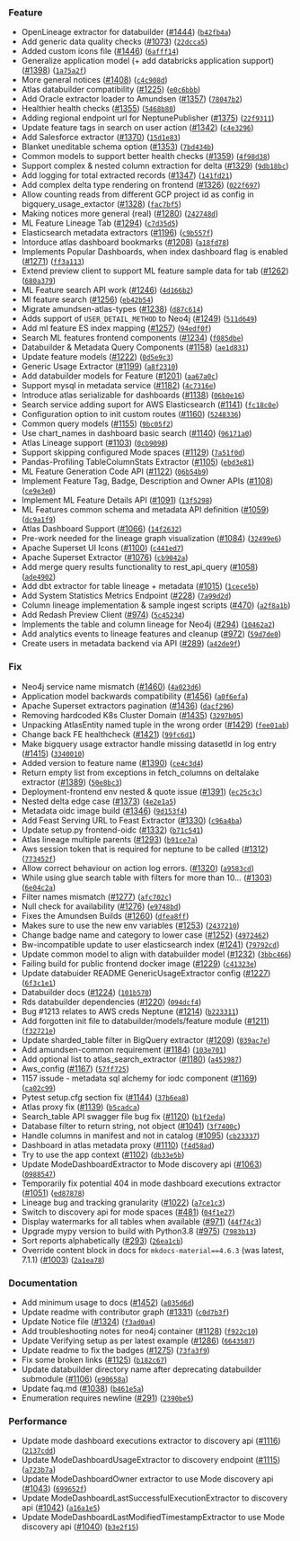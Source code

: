 ### Feature
* OpenLineage extractor for databuilder ([#1444](https://github.com/amundsen-io/amundsen/issues/1444)) ([`b42fb4a`](https://github.com/amundsen-io/amundsen/commit/b42fb4a72379e6b346ad69a8454489c45ed9fafe))
* Add generic data quality checks ([#1073](https://github.com/amundsen-io/amundsen/issues/1073)) ([`22dcca5`](https://github.com/amundsen-io/amundsen/commit/22dcca55d1348de677c33de5af5b62528e4cf2b6))
* Added custom icons file ([#1446](https://github.com/amundsen-io/amundsen/issues/1446)) ([`6afff14`](https://github.com/amundsen-io/amundsen/commit/6afff143a72d43dfce2a4cdef97e624bc60fd745))
* Generalize application model (+ add databricks application support) ([#1398](https://github.com/amundsen-io/amundsen/issues/1398)) ([`1a75a2f`](https://github.com/amundsen-io/amundsen/commit/1a75a2f16648e73698b8b6b21641ed8d2e4c5c0e))
* More general notices ([#1408](https://github.com/amundsen-io/amundsen/issues/1408)) ([`c4c908d`](https://github.com/amundsen-io/amundsen/commit/c4c908df7a14e72058932f4d597656df5a926f48))
* Atlas databuilder compatibility ([#1225](https://github.com/amundsen-io/amundsen/issues/1225)) ([`e0c6bbb`](https://github.com/amundsen-io/amundsen/commit/e0c6bbba06ab5fe2b4c237495c1da7593dee0ec6))
* Add Oracle extractor loader to Amundsen ([#1357](https://github.com/amundsen-io/amundsen/issues/1357)) ([`78047b2`](https://github.com/amundsen-io/amundsen/commit/78047b22e3eaf588c9de9e2f9541bba9c03409ef))
* Healthier health checks ([#1355](https://github.com/amundsen-io/amundsen/issues/1355)) ([`5468b80`](https://github.com/amundsen-io/amundsen/commit/5468b80da6a650e0359a8992cbd8c0453e8866b0))
* Adding regional endpoint url for NeptunePublisher ([#1375](https://github.com/amundsen-io/amundsen/issues/1375)) ([`22f9311`](https://github.com/amundsen-io/amundsen/commit/22f9311de1a887684198bc284d292c260db6dc6a))
* Update feature tags in search on user action ([#1342](https://github.com/amundsen-io/amundsen/issues/1342)) ([`c4e3296`](https://github.com/amundsen-io/amundsen/commit/c4e3296c1059d4b2b97d0d40eabc157428c3835a))
* Add Salesforce extractor ([#1370](https://github.com/amundsen-io/amundsen/issues/1370)) ([`15d1e83`](https://github.com/amundsen-io/amundsen/commit/15d1e83e25a760ca8c0cfd55b112e9fe16172696))
* Blanket uneditable schema option ([#1353](https://github.com/amundsen-io/amundsen/issues/1353)) ([`7bd434b`](https://github.com/amundsen-io/amundsen/commit/7bd434bf798fff029f69ac135ce16229f1cce448))
* Common models to support better health checks ([#1359](https://github.com/amundsen-io/amundsen/issues/1359)) ([`4f98d38`](https://github.com/amundsen-io/amundsen/commit/4f98d3884854a368e4634856007da5c82019555c))
* Support complex & nested column extraction for delta ([#1329](https://github.com/amundsen-io/amundsen/issues/1329)) ([`9db18bc`](https://github.com/amundsen-io/amundsen/commit/9db18bc080aaa79bb45e73f5fe3805c73c0f780c))
* Add logging for total extracted records ([#1347](https://github.com/amundsen-io/amundsen/issues/1347)) ([`141fd21`](https://github.com/amundsen-io/amundsen/commit/141fd210510695f6162ef58cdce26ddb0b2d1dc3))
* Add complex delta type rendering on frontend ([#1326](https://github.com/amundsen-io/amundsen/issues/1326)) ([`022f697`](https://github.com/amundsen-io/amundsen/commit/022f697d78257b7a754b6d54e495da9f63821971))
* Allow counting reads from different GCP project id as config in bigquery_usage_extactor ([#1328](https://github.com/amundsen-io/amundsen/issues/1328)) ([`fac7bf5`](https://github.com/amundsen-io/amundsen/commit/fac7bf5b6b42162d00fb4c4291b437448f45364f))
* Making notices more general (real) ([#1280](https://github.com/amundsen-io/amundsen/issues/1280)) ([`242748d`](https://github.com/amundsen-io/amundsen/commit/242748dae8097a19b5e57aa8f7d4e597d926b8bf))
* ML Feature Lineage Tab ([#1294](https://github.com/amundsen-io/amundsen/issues/1294)) ([`c7d35d5`](https://github.com/amundsen-io/amundsen/commit/c7d35d5712010df46a9e8bdae734f3a176fd0b9c))
* Elasticsearch metadata extractors ([#1196](https://github.com/amundsen-io/amundsen/issues/1196)) ([`c9b557f`](https://github.com/amundsen-io/amundsen/commit/c9b557f4165f3379835b849949b5b6584b4c6b56))
* Intorduce atlas dashboard bookmarks ([#1208](https://github.com/amundsen-io/amundsen/issues/1208)) ([`a18fd78`](https://github.com/amundsen-io/amundsen/commit/a18fd78e2aba43233fb9e69e4842238f8a648fa2))
* Implements Popular Dashboards, when index dashboard flag is enabled ([#1271](https://github.com/amundsen-io/amundsen/issues/1271)) ([`ff3a113`](https://github.com/amundsen-io/amundsen/commit/ff3a1133d5d380d16fe4e4ef63e1acdbdb8919b1))
* Extend preview client to support ML feature sample data for tab ([#1262](https://github.com/amundsen-io/amundsen/issues/1262)) ([`680a379`](https://github.com/amundsen-io/amundsen/commit/680a3793626d07e061185db2d131c4d528c202fd))
* ML Feature search API work ([#1246](https://github.com/amundsen-io/amundsen/issues/1246)) ([`4d166b2`](https://github.com/amundsen-io/amundsen/commit/4d166b2f12b0d78debe9c9c812a05990612ecb67))
* Ml feature search ([#1256](https://github.com/amundsen-io/amundsen/issues/1256)) ([`eb42b54`](https://github.com/amundsen-io/amundsen/commit/eb42b544bf35bb27999f64cc16e6444c842f6233))
* Migrate amundsen-atlas-types ([#1238](https://github.com/amundsen-io/amundsen/issues/1238)) ([`d87c614`](https://github.com/amundsen-io/amundsen/commit/d87c614a54f69401aa071c0e65fd5a5aa4eae110))
* Adds support of `USER_DETAIL_METHOD` to Neo4j ([#1249](https://github.com/amundsen-io/amundsen/issues/1249)) ([`511d649`](https://github.com/amundsen-io/amundsen/commit/511d649d4323175840ab76eaafa834eb3c1ea7ac))
* Add ml feature ES index mapping ([#1257](https://github.com/amundsen-io/amundsen/issues/1257)) ([`94edf0f`](https://github.com/amundsen-io/amundsen/commit/94edf0f9e7ad7f7a3cf425a9c2f9528609bb9202))
* Search ML features frontend components ([#1234](https://github.com/amundsen-io/amundsen/issues/1234)) ([`f085dbe`](https://github.com/amundsen-io/amundsen/commit/f085dbe0cbf32cff5971ee1ca6afd057008b33f2))
* Databuilder & Metadata Query Components ([#1158](https://github.com/amundsen-io/amundsen/issues/1158)) ([`ae1d831`](https://github.com/amundsen-io/amundsen/commit/ae1d831aebcea78a65494ede7581af4212a5ad62))
* Update feature models ([#1222](https://github.com/amundsen-io/amundsen/issues/1222)) ([`0d5e9c3`](https://github.com/amundsen-io/amundsen/commit/0d5e9c3d6361c59b22d0bc563dce136aff0e91fa))
* Generic Usage Extractor ([#1199](https://github.com/amundsen-io/amundsen/issues/1199)) ([`a8f2310`](https://github.com/amundsen-io/amundsen/commit/a8f2310147d357dd363c626771060dada13ed445))
* Add databuilder models for Feature ([#1201](https://github.com/amundsen-io/amundsen/issues/1201)) ([`aa67a0c`](https://github.com/amundsen-io/amundsen/commit/aa67a0c14d191501b23ea488f1a4b9d4bbe20230))
* Support mysql in metadata service ([#1182](https://github.com/amundsen-io/amundsen/issues/1182)) ([`4c7316e`](https://github.com/amundsen-io/amundsen/commit/4c7316efc58e27ae04ccf9a721d1a0cfa1c633aa))
* Introduce atlas serializable for dashboards ([#1138](https://github.com/amundsen-io/amundsen/issues/1138)) ([`06b0e16`](https://github.com/amundsen-io/amundsen/commit/06b0e16d574d832e47c42b58bafb86811e590132))
* Search service adding suport for AWS Elasticsearch ([#1141](https://github.com/amundsen-io/amundsen/issues/1141)) ([`fc18c0e`](https://github.com/amundsen-io/amundsen/commit/fc18c0ed0cca80f90d3d11436f2c73eb5e385235))
* Configuration option to init custom routes ([#1160](https://github.com/amundsen-io/amundsen/issues/1160)) ([`5248336`](https://github.com/amundsen-io/amundsen/commit/52483367f556777295d520c1d251509ca2ef8421))
* Common query models ([#1155](https://github.com/amundsen-io/amundsen/issues/1155)) ([`9bc05f2`](https://github.com/amundsen-io/amundsen/commit/9bc05f21d0f94f0b484a10ea114090e5f663a031))
* Use chart_names in dashboard basic search ([#1140](https://github.com/amundsen-io/amundsen/issues/1140)) ([`96171a0`](https://github.com/amundsen-io/amundsen/commit/96171a0803c21c9a8c6a864882a8f2fbd3157d28))
* Atlas Lineage support ([#1103](https://github.com/amundsen-io/amundsen/issues/1103)) ([`0cb9098`](https://github.com/amundsen-io/amundsen/commit/0cb90980d1948594fbcfdd7e8a06c529bd53d00d))
* Support skipping configured Mode spaces ([#1129](https://github.com/amundsen-io/amundsen/issues/1129)) ([`7a51f0d`](https://github.com/amundsen-io/amundsen/commit/7a51f0dc35580b29bf83cfcbedd506e08139798f))
* Pandas-Profiling TableColumnStats Extractor ([#1105](https://github.com/amundsen-io/amundsen/issues/1105)) ([`ebd3e81`](https://github.com/amundsen-io/amundsen/commit/ebd3e8124150e5f58968c56e52db7d033cf60ce2))
* ML Feature Generation Code API ([#1122](https://github.com/amundsen-io/amundsen/issues/1122)) ([`06b54b9`](https://github.com/amundsen-io/amundsen/commit/06b54b9c1951315704b5a79825e8539c743ef84c))
* Implement Feature Tag, Badge, Description and Owner APIs ([#1108](https://github.com/amundsen-io/amundsen/issues/1108)) ([`ce9e3e0`](https://github.com/amundsen-io/amundsen/commit/ce9e3e0f975851ec9e8d38905f0c5bac58c23121))
* Implement ML Feature Details API ([#1091](https://github.com/amundsen-io/amundsen/issues/1091)) ([`13f5298`](https://github.com/amundsen-io/amundsen/commit/13f5298edcd96252a4e42917944d22bf9863487d))
* ML Features common schema and metadata API definition ([#1059](https://github.com/amundsen-io/amundsen/issues/1059)) ([`dc9a1f9`](https://github.com/amundsen-io/amundsen/commit/dc9a1f9aa0df7637319c0f9bcad5ab670ab12d5c))
* Atlas Dashboard Support ([#1066](https://github.com/amundsen-io/amundsen/issues/1066)) ([`14f2632`](https://github.com/amundsen-io/amundsen/commit/14f26320d586a3256c36d20ec7b81284d3a1db0c))
* Pre-work needed for the lineage graph visualization ([#1084](https://github.com/amundsen-io/amundsen/issues/1084)) ([`32499e6`](https://github.com/amundsen-io/amundsen/commit/32499e6841e5cba2b126571fde7eb06b135424fa))
* Apache Superset UI Icons ([#1100](https://github.com/amundsen-io/amundsen/issues/1100)) ([`c441ed7`](https://github.com/amundsen-io/amundsen/commit/c441ed7c3518622f92385c3922aa14f1a45db3f8))
* Apache Superset Extractor ([#1076](https://github.com/amundsen-io/amundsen/issues/1076)) ([`cb9042a`](https://github.com/amundsen-io/amundsen/commit/cb9042a8306c1633dd95e0f9f63129abcbfac847))
* Add merge query results functionality to rest_api_query ([#1058](https://github.com/amundsen-io/amundsen/issues/1058)) ([`ade4902`](https://github.com/amundsen-io/amundsen/commit/ade49021c0ea8a9ff8fa150e89754eb7718db038))
* Add dbt extractor for table lineage + metadata ([#1015](https://github.com/amundsen-io/amundsen/issues/1015)) ([`1cece5b`](https://github.com/amundsen-io/amundsen/commit/1cece5b4461c8623414ccfb635e495e794a55988))
* Add System Statistics Metrics Endpoint ([#228](https://github.com/amundsen-io/amundsen/issues/228)) ([`7a99d2d`](https://github.com/amundsen-io/amundsen/commit/7a99d2d47607f79cd47f540b3f316164ffbee249))
* Column lineage implementation & sample ingest scripts ([#470](https://github.com/amundsen-io/amundsen/issues/470)) ([`a2f8a1b`](https://github.com/amundsen-io/amundsen/commit/a2f8a1bf0850d9f7dd4cedc3b69caa60d3a1096b))
* Add Redash Preview Client ([#974](https://github.com/amundsen-io/amundsen/issues/974)) ([`5c45234`](https://github.com/amundsen-io/amundsen/commit/5c4523474a7b7f31aeac9bbb372a5908cdae253f))
* Implements the table and column lineage for Neo4j ([#294](https://github.com/amundsen-io/amundsen/issues/294)) ([`10462a2`](https://github.com/amundsen-io/amundsen/commit/10462a25b2bbd99e399588e94e91b41e2f8412bd))
* Add analytics events to lineage features and cleanup ([#972](https://github.com/amundsen-io/amundsen/issues/972)) ([`59d7de0`](https://github.com/amundsen-io/amundsen/commit/59d7de0b08349eb02ee94b7332c3f46a5c404bc8))
* Create users in metadata backend via API ([#289](https://github.com/amundsen-io/amundsen/issues/289)) ([`a42de9f`](https://github.com/amundsen-io/amundsen/commit/a42de9f016389d85d294a7698360f7c10da9c93d))

### Fix
* Neo4j service name mismatch ([#1460](https://github.com/amundsen-io/amundsen/issues/1460)) ([`4a023d6`](https://github.com/amundsen-io/amundsen/commit/4a023d6ffd79c4d074fa5265aacfd6ce09d26989))
* Application model backwards compatibility ([#1456](https://github.com/amundsen-io/amundsen/issues/1456)) ([`a0f6efa`](https://github.com/amundsen-io/amundsen/commit/a0f6efafaabae6c5bb43250c2e10eec8f07f8edc))
* Apache Superset extractors pagination ([#1436](https://github.com/amundsen-io/amundsen/issues/1436)) ([`dacf296`](https://github.com/amundsen-io/amundsen/commit/dacf29672b5d46bc07fc405ea08cbf0d7e86c111))
* Removing hardcoded K8s Cluster Domain ([#1435](https://github.com/amundsen-io/amundsen/issues/1435)) ([`3297b05`](https://github.com/amundsen-io/amundsen/commit/3297b055f5c8de9221d7496234bcb19832c0cf25))
* Unpacking AtlasEntity named tuple in the wrong order ([#1429](https://github.com/amundsen-io/amundsen/issues/1429)) ([`fee01ab`](https://github.com/amundsen-io/amundsen/commit/fee01ab7aabf074c90e8be5fee1ddf10e8935040))
* Change back FE healthcheck ([#1421](https://github.com/amundsen-io/amundsen/issues/1421)) ([`99fc6d1`](https://github.com/amundsen-io/amundsen/commit/99fc6d1bf6125d6bfb99397085ffdf1dbffbfe00))
* Make bigquery usage extractor handle missing datasetId in log entry ([#1415](https://github.com/amundsen-io/amundsen/issues/1415)) ([`3340010`](https://github.com/amundsen-io/amundsen/commit/33400103e6d0dfd5087cd3b709adf54b83455bb2))
* Added version to feature name ([#1390](https://github.com/amundsen-io/amundsen/issues/1390)) ([`ce4c3d4`](https://github.com/amundsen-io/amundsen/commit/ce4c3d43ea141cc2cef60c5f06173c269362454e))
* Return empty list from exceptions in fetch_columns on deltalake extractor ([#1389](https://github.com/amundsen-io/amundsen/issues/1389)) ([`50e8bc3`](https://github.com/amundsen-io/amundsen/commit/50e8bc37251bd27d9bde0b969308015e5a43bacd))
* Deployment-frontend env nested & quote issue ([#1391](https://github.com/amundsen-io/amundsen/issues/1391)) ([`ec25c3c`](https://github.com/amundsen-io/amundsen/commit/ec25c3c9b32f97485b5d7e50818ec604383b81a0))
* Nested delta edge case ([#1373](https://github.com/amundsen-io/amundsen/issues/1373)) ([`4e2e1a5`](https://github.com/amundsen-io/amundsen/commit/4e2e1a59c8fc2c3ddccaae7984a5bae5f7816023))
* Metadata oidc image build ([#1346](https://github.com/amundsen-io/amundsen/issues/1346)) ([`9d153f4`](https://github.com/amundsen-io/amundsen/commit/9d153f4ad0d4bfba789345c045f6ba9a3151a053))
* Add Feast Serving URL to Feast Extractor ([#1330](https://github.com/amundsen-io/amundsen/issues/1330)) ([`c96a4ba`](https://github.com/amundsen-io/amundsen/commit/c96a4bac78a58a7aae12ee1ba2a6b3faff20ce49))
* Update setup.py frontend-oidc ([#1332](https://github.com/amundsen-io/amundsen/issues/1332)) ([`b71c541`](https://github.com/amundsen-io/amundsen/commit/b71c5414b39b13094cca120e65e6414062e002b6))
* Atlas lineage multiple parents ([#1293](https://github.com/amundsen-io/amundsen/issues/1293)) ([`b91ce7a`](https://github.com/amundsen-io/amundsen/commit/b91ce7ab288c980e9083d3e801a453a00d83dac1))
* Aws session token that is required for neptune to be called ([#1312](https://github.com/amundsen-io/amundsen/issues/1312)) ([`773452f`](https://github.com/amundsen-io/amundsen/commit/773452feb8d95face212a39ec34efa328a2a01c6))
* Allow correct behaviour on action log errors. ([#1320](https://github.com/amundsen-io/amundsen/issues/1320)) ([`a9583cd`](https://github.com/amundsen-io/amundsen/commit/a9583cdde25c8c0bec812dc7392a4da1f2d1d3a6))
* While using glue search table with filters for more than 10… ([#1303](https://github.com/amundsen-io/amundsen/issues/1303)) ([`6e04c2a`](https://github.com/amundsen-io/amundsen/commit/6e04c2a3643b98d73e449688ed655f6f75b60902))
* Filter names mismatch ([#1277](https://github.com/amundsen-io/amundsen/issues/1277)) ([`afc702c`](https://github.com/amundsen-io/amundsen/commit/afc702c2748095d8750d373503c0776ce1bdf2d3))
* Null check for availability ([#1276](https://github.com/amundsen-io/amundsen/issues/1276)) ([`e9748bd`](https://github.com/amundsen-io/amundsen/commit/e9748bda9d923e544fcc2f4a63d8f75229905015))
* Fixes the Amundsen Builds ([#1260](https://github.com/amundsen-io/amundsen/issues/1260)) ([`dfea8ff`](https://github.com/amundsen-io/amundsen/commit/dfea8ff45dcc184b575b3d43c0ee127bf6afe342))
* Makes sure to use the new env variables ([#1253](https://github.com/amundsen-io/amundsen/issues/1253)) ([`2437210`](https://github.com/amundsen-io/amundsen/commit/2437210ecce633d95d96978272205665338d7693))
* Change badge name and category to lower case ([#1252](https://github.com/amundsen-io/amundsen/issues/1252)) ([`4972462`](https://github.com/amundsen-io/amundsen/commit/49724624c70bdd3043784a8474fa635f67873eab))
* Bw-incompatible update to user elasticsearch index ([#1241](https://github.com/amundsen-io/amundsen/issues/1241)) ([`79792cd`](https://github.com/amundsen-io/amundsen/commit/79792cdd8781c5e9e627f50ae5f4a5682f4d8003))
* Update common model to align with databuilder model ([#1232](https://github.com/amundsen-io/amundsen/issues/1232)) ([`3bbc466`](https://github.com/amundsen-io/amundsen/commit/3bbc4669a53526e273b5b717d2ecf028fc5233a3))
* Failing build for public frontend docker image ([#1229](https://github.com/amundsen-io/amundsen/issues/1229)) ([`c41323e`](https://github.com/amundsen-io/amundsen/commit/c41323e93cd1d55466226f7d48d405493c6e39e0))
* Update databuider README GenericUsageExtractor config ([#1227](https://github.com/amundsen-io/amundsen/issues/1227)) ([`6f3c1e1`](https://github.com/amundsen-io/amundsen/commit/6f3c1e14f5dca807fec96835e6b7a4d0af168064))
* Databuilder docs ([#1224](https://github.com/amundsen-io/amundsen/issues/1224)) ([`101b570`](https://github.com/amundsen-io/amundsen/commit/101b57019f60aa8934844938bc0e2475d12730bf))
* Rds databuilder dependencies ([#1220](https://github.com/amundsen-io/amundsen/issues/1220)) ([`094dcf4`](https://github.com/amundsen-io/amundsen/commit/094dcf40f4ff193785c2fd85469d4fb704f26393))
* Bug #1213 relates to AWS creds Neptune ([#1214](https://github.com/amundsen-io/amundsen/issues/1214)) ([`b223311`](https://github.com/amundsen-io/amundsen/commit/b2233117e48025451bce832baac1767be22753c9))
* Add forgotten init file to databuilder/models/feature module ([#1211](https://github.com/amundsen-io/amundsen/issues/1211)) ([`f32721e`](https://github.com/amundsen-io/amundsen/commit/f32721e87e3ae8da3b601515d79792eb76182859))
* Update sharded_table filter in BigQuery extractor ([#1209](https://github.com/amundsen-io/amundsen/issues/1209)) ([`039ac7e`](https://github.com/amundsen-io/amundsen/commit/039ac7e92b187ba5138b3bf4bbc220a2da4ab0af))
* Add amundsen-common requirement ([#1184](https://github.com/amundsen-io/amundsen/issues/1184)) ([`103e701`](https://github.com/amundsen-io/amundsen/commit/103e701b9645772b3edb9dfda7ad9b2c7ecbdc54))
* Add optional list to atlas_search_extractor ([#1180](https://github.com/amundsen-io/amundsen/issues/1180)) ([`a453987`](https://github.com/amundsen-io/amundsen/commit/a4539878c543d08fa6dd71de783b849b9651213a))
* Aws_config ([#1167](https://github.com/amundsen-io/amundsen/issues/1167)) ([`57ff725`](https://github.com/amundsen-io/amundsen/commit/57ff72563f5a7af9d175833868f7be562d436de2))
* 1157 issude - metadata sql alchemy for iodc component ([#1169](https://github.com/amundsen-io/amundsen/issues/1169)) ([`ca02c99`](https://github.com/amundsen-io/amundsen/commit/ca02c9995ef8857a6ae29b79a59ed1107f444bd5))
* Pytest setup.cfg section fix ([#1144](https://github.com/amundsen-io/amundsen/issues/1144)) ([`37b6ea8`](https://github.com/amundsen-io/amundsen/commit/37b6ea88f08b4ad233d6ece9256a23989abfe52a))
* Atlas proxy fix ([#1139](https://github.com/amundsen-io/amundsen/issues/1139)) ([`b5cadca`](https://github.com/amundsen-io/amundsen/commit/b5cadca1ae191f8dc4fd96f5ac6d992fa1159974))
* Search_table API swagger file bug fix ([#1120](https://github.com/amundsen-io/amundsen/issues/1120)) ([`b1f2eda`](https://github.com/amundsen-io/amundsen/commit/b1f2edae4ebbadbd956da774c2cb51971a701529))
* Database filter to return string, not object ([#1041](https://github.com/amundsen-io/amundsen/issues/1041)) ([`3f7400c`](https://github.com/amundsen-io/amundsen/commit/3f7400cf1a5ae54c84b20bf3897a6abf581d4b83))
* Handle columns in manifest and not in catalog ([#1095](https://github.com/amundsen-io/amundsen/issues/1095)) ([`cb23337`](https://github.com/amundsen-io/amundsen/commit/cb233375ef765ee87a01b15d62c9a7e4d2afe516))
* Dashboard in atlas metadata proxy ([#1110](https://github.com/amundsen-io/amundsen/issues/1110)) ([`f4d58ad`](https://github.com/amundsen-io/amundsen/commit/f4d58adb020e825e517f388d87f17bbecebdaeaf))
* Try to use the app context ([#1102](https://github.com/amundsen-io/amundsen/issues/1102)) ([`db33e5b`](https://github.com/amundsen-io/amundsen/commit/db33e5b240630b9fd02924314934f29e147429af))
* Update ModeDashboardExtractor to Mode discovery api ([#1063](https://github.com/amundsen-io/amundsen/issues/1063)) ([`0988547`](https://github.com/amundsen-io/amundsen/commit/0988547cd4e551488001f8327dd5db67198d9060))
* Temporarily fix potential 404 in mode dashboard executions extractor ([#1051](https://github.com/amundsen-io/amundsen/issues/1051)) ([`ed87878`](https://github.com/amundsen-io/amundsen/commit/ed878786e1d58a69a8d27095cdb86d0597d15733))
* Lineage bug and tracking granularity ([#1022](https://github.com/amundsen-io/amundsen/issues/1022)) ([`a7ce1c3`](https://github.com/amundsen-io/amundsen/commit/a7ce1c34f2924dcebe7074155d809def6c7bdc7f))
* Switch to discovery api for mode spaces ([#481](https://github.com/amundsen-io/amundsen/issues/481)) ([`04f1e27`](https://github.com/amundsen-io/amundsen/commit/04f1e27a3f337fb16af24ded4b8074ee5fe24543))
* Display watermarks for all tables when available ([#971](https://github.com/amundsen-io/amundsen/issues/971)) ([`44f74c3`](https://github.com/amundsen-io/amundsen/commit/44f74c325b7c42878339a8222ebab25b3c813f56))
* Upgrade mypy version to build with Python3.8 ([#975](https://github.com/amundsen-io/amundsen/issues/975)) ([`7983b13`](https://github.com/amundsen-io/amundsen/commit/7983b13824138acc3e30f732cc0136861c620e1b))
* Sort reports alphabetically ([#293](https://github.com/amundsen-io/amundsen/issues/293)) ([`26ea1cb`](https://github.com/amundsen-io/amundsen/commit/26ea1cb56330e3129015f913051b3b02c3554e44))
* Override content block in docs for `mkdocs-material==4.6.3` (was latest, 7.1.1) ([#1003](https://github.com/amundsen-io/amundsen/issues/1003)) ([`2a1ea78`](https://github.com/amundsen-io/amundsen/commit/2a1ea78fe0524ac3cf24228b6f48b3ed4c8cbf26))

### Documentation
* Add minimum usage to docs ([#1452](https://github.com/amundsen-io/amundsen/issues/1452)) ([`a035d6d`](https://github.com/amundsen-io/amundsen/commit/a035d6d8142e77cb5290b777568ced66ec3236b6))
* Update readme with contributor graph ([#1331](https://github.com/amundsen-io/amundsen/issues/1331)) ([`c0d7b3f`](https://github.com/amundsen-io/amundsen/commit/c0d7b3f3ba09da96d8e4694207d15cb60a0c5ba5))
* Update Notice file ([#1324](https://github.com/amundsen-io/amundsen/issues/1324)) ([`f3ad0a4`](https://github.com/amundsen-io/amundsen/commit/f3ad0a47c049cb02f1f093f17de2a86cc2dda57e))
* Add troubleshooting notes for neo4j container ([#1128](https://github.com/amundsen-io/amundsen/issues/1128)) ([`f922c10`](https://github.com/amundsen-io/amundsen/commit/f922c10e1deb87d0d7c3a6e2c296f6ad468ae5c1))
* Update Verifying setup as per latest example ([#1286](https://github.com/amundsen-io/amundsen/issues/1286)) ([`6643587`](https://github.com/amundsen-io/amundsen/commit/664358715133afaa731a8763f66d39a4b067c782))
* Update readme to fix the badges ([#1275](https://github.com/amundsen-io/amundsen/issues/1275)) ([`73fa3f9`](https://github.com/amundsen-io/amundsen/commit/73fa3f944840cf3d5e62cbcd53980a269f71efe9))
* Fix some broken links ([#1125](https://github.com/amundsen-io/amundsen/issues/1125)) ([`b182c67`](https://github.com/amundsen-io/amundsen/commit/b182c67bdcbf889737f99fc6ef63788d72d23449))
* Update databuilder directory name after deprecating databuilder submodule ([#1106](https://github.com/amundsen-io/amundsen/issues/1106)) ([`e90658a`](https://github.com/amundsen-io/amundsen/commit/e90658acf016c823fe8b3b15729f7502ed0a1dfa))
* Update faq.md ([#1038](https://github.com/amundsen-io/amundsen/issues/1038)) ([`b461e5a`](https://github.com/amundsen-io/amundsen/commit/b461e5a578e611581740bad807603be64568d03e))
* Enumeration requires newline ([#291](https://github.com/amundsen-io/amundsen/issues/291)) ([`2390be5`](https://github.com/amundsen-io/amundsen/commit/2390be58d805cbdfb859e6126cabb7556816f7d2))

### Performance
* Update mode dashboard executions extractor to discovery api ([#1116](https://github.com/amundsen-io/amundsen/issues/1116)) ([`2137cdd`](https://github.com/amundsen-io/amundsen/commit/2137cddaa9774b0c193f3061be8d26c265dbb2dc))
* Update ModeDashboardUsageExtractor to discovery endpoint ([#1115](https://github.com/amundsen-io/amundsen/issues/1115)) ([`a723b7a`](https://github.com/amundsen-io/amundsen/commit/a723b7ac050e3f3ff4082974c3fae9a75607ee82))
* Update ModeDashboardOwner extractor to use Mode discovery api ([#1043](https://github.com/amundsen-io/amundsen/issues/1043)) ([`699652f`](https://github.com/amundsen-io/amundsen/commit/699652f7e9a884a05000a9ca00bce72179cfa593))
* Update ModeDashboardLastSuccessfulExecutionExtractor to discovery api ([#1042](https://github.com/amundsen-io/amundsen/issues/1042)) ([`a16a1e5`](https://github.com/amundsen-io/amundsen/commit/a16a1e528bb6e0e80a70a77d58135919234ed6a1))
* Update ModeDashboardLastModifiedTimestampExtractor to use Mode discovery api ([#1040](https://github.com/amundsen-io/amundsen/issues/1040)) ([`b3e2f15`](https://github.com/amundsen-io/amundsen/commit/b3e2f15aaef2c56ed5119ae3da74cff2f1653009))
